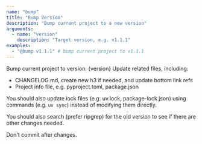 ```yaml
---
name: "bump"
title: "Bump Version"
description: "Bump current project to a new version"
arguments:
  - name: "version"
    description: "Target version, e.g. v1.1.1"
examples:
  - "@bump v1.1.1" # bump current project to v1.1.1
---
```


Bump current project to version: {version}
Update related files, including:

- CHANGELOG.md, create new h3 if needed, and update bottom link refs
- Project info file, e.g. pyproject.toml, package.json

You should also update lock files (e.g. uv.lock, package-lock.json)
using commands (e.g. `uv sync`) instead of modifying them directly.

You should also search (prefer ripgrep) for the old version
to see if there are other changes needed.

Don't commit after changes.
